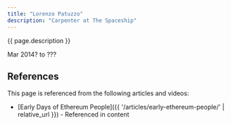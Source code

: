 ```yaml
---
title: "Lorenzo Patuzzo"
description: "Carpenter at The Spaceship"
---
```


{{ page.description }}

Mar 2014? to ???

## References

This page is referenced from the following articles and videos:

- [Early Days of Ethereum People]({{ '/articles/early-ethereum-people/' | relative_url }}) - Referenced in content
